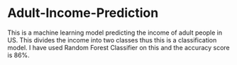 # Adult-Income-Prediction

This is a machine learning model predicting the income of adult people in US. This divides the income into two classes thus this is a classification model. I have used Random Forest Classifier on this and the accuracy score is 86%.
